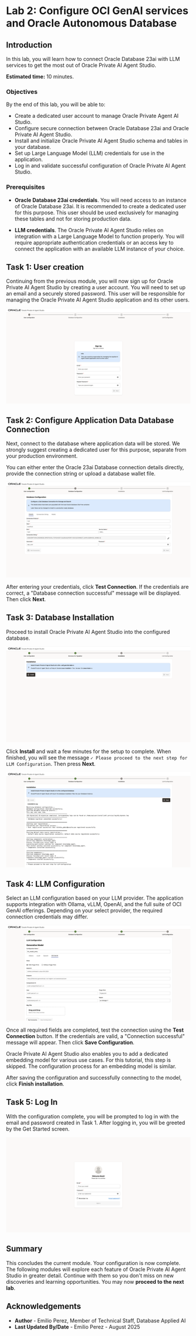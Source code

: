 # Lab 2: Configure OCI GenAI services and Oracle Autonomous Database

## Introduction

In this lab, you will learn how to connect Oracle Database 23ai with LLM services to get the most out of Oracle Private AI Agent Studio.

**Estimated time:** 10 minutes.

### Objectives

By the end of this lab, you will be able to:

- Create a dedicated user account to manage Oracle Private Agent AI Studio.
- Configure secure connection between Oracle Database 23ai and Oracle Private AI Agent Studio.
- Install and initialize Oracle Private AI Agent Studio schema and tables in your database.
- Set up Large Language Model (LLM) credentials for use in the application.
- Log in and validate successful configuration of Oracle Private AI Agent Studio.

### Prerequisites

- **Oracle Database 23ai credentials**. You will need access to an instance of Oracle Database 23ai. It is recommended to create a dedicated user for this purpose. This user should be used exclusively for managing these tables and not for storing production data.

- **LLM credentials**. The Oracle Private AI Agent Studio relies on integration with a Large Language Model to function properly. You will require appropriate authentication credentials or an access key to connect the application with an available LLM instance of your choice.

## Task 1: User creation

Continuing from the previous module, you will now sign up for Oracle Private AI Agent Studio by creating a user account. You will need to set up an email and a securely stored password. This user will be responsible for managing the Oracle Private AI Agent Studio application and its other users.

![Sign Up Screen](images/sign_up.png)

## Task 2: Configure Application Data Database Connection

Next, connect to the database where application data will be stored. We strongly suggest creating a dedicated user for this purpose, separate from your production environment.

You can either enter the Oracle 23ai Database connection details directly, provide the connection string or upload a database wallet file.

![Database Setup](images/database_setup.png)

After entering your credentials, click **Test Connection**. If the credentials are correct, a "Database connection successful" message will be displayed. Then click **Next**.

## Task 3: Database Installation

Proceed to install Oracle Private AI Agent Studio into the configured database.

![Installation](images/db_installation.png)

Click **Install** and wait a few minutes for the setup to complete. When finished, you will see the message `✓ Please proceed to the next step for LLM Configuration`. Then press **Next**.

![Installation complete](images/db_installation_complete.png)

## Task 4: LLM Configuration

Select an LLM configuration based on your LLM provider. The application supports integration with Ollama, vLLM, OpenAI, and the full suite of OCI GenAI offerings. Depending on your select provider, the required connection credentials may differ.

![LLM Configuration](images/llm_config.png)

Once all required fields are completed, test the connection using the **Test Connection** button. If the credentials are valid, a "Connection successful" message will appear. Then click **Save Configuration**.

Oracle Private AI Agent Studio also enables you to add a dedicated embedding model for various use cases. For this tutorial, this step is skipped. The configuration process for an embedding model is similar.

After saving the configuration and successfully connecting to the model, click **Finish installation**.

## Task 5: Log In

With the configuration complete, you will be prompted to log in with the email and password created in Task 1. After logging in, you will be greeted by the Get Started screen.

![Log In Screen](images/log_in.png)

## Summary

This concludes the current module. Your configuration is now complete. The following modules will explore each feature of Oracle Private AI Agent Studio in greater detail. Continue with them so you don't miss on new discoveries and learning opportunities. You may now **proceed to the next lab**.

## Acknowledgements

- **Author** - Emilio Perez, Member of Technical Staff, Database Applied AI
- **Last Updated By/Date** - Emilio Perez - August 2025
